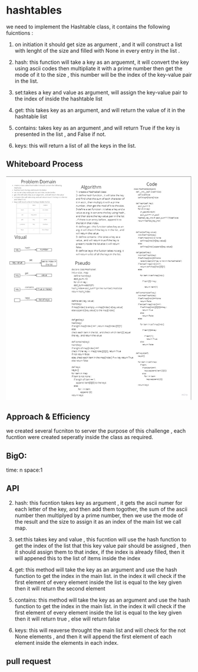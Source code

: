 # hashtables
we need to implement the Hashtable class, it contains the following fuicntions :
1. on initiation it should get size as argument , and it will construct a list with lenght of the size and filled with None in every entry in the list .
2. hash: this function will take a key as an arguemnt, it will convert the key using ascii codes then multipliate it with a prime number then get the mode of it to the size , this number will be the index of the key-value pair in the list.

3. set:takes a key and value as argument, will assign the key-value pair to the index of inside the hashtable list

4. get: this takes key as an argument, and will return the value of it in the hashtable list

5. contains: takes key as an argument ,and will return True if the key is presented in the list , and False if not.

6. keys: this will return a list of all the keys in the list.



## Whiteboard Process
![whiteboard](../data_structures_and_algorithms/assessts/hashtable.jpg)



## Approach & Efficiency
we created several fucniton to server the purpose of this challenge , each fucntion were created seperatly inside the class as required.

## BigO: 
time: n
space:1

## API
2. hash: this fucntion takes key as argument , it gets the ascii numer for each letter of the key, and then add them togother, the sum of the ascii number then multiplyed by a prime number, then we use the mode of the result and the size to assign it as an index of the main list we call map.

3. set:this takes key and value , this fucntion will use the hash function to get the index of the list that this key value pair should be assigned , then it should assign them to that index, if the index is already filled, then it will appened this to the list of items inside the index

4. get: this method will take the key as an argument and use the hash function to get the index in the main list. in the index it will check if the first element of every element inside the list is equal to the key given then it will return the second element  

5. contains: this method will take the key as an argument and use the hash function to get the index in the main list. in the index it will check if the first element of every element inside the list is equal to the key given then it will return true , else will return false  


6. keys: this will reaverse throught the main list and will check for the not None elements , and then it will append the first element of each element inside the elements in each index.

## pull request
